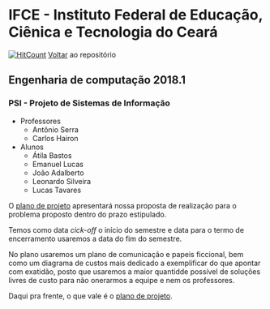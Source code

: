 # IFCE - Instituto Federal de Educação, Ciênica e Tecnologia do Ceará

[![HitCount](http://hits.dwyl.io/sombriks/ifce-2018.1-psi.svg)](http://hits.dwyl.io/sombriks/ifce-2018.1-psi)
[Voltar](https://github.com/sombriks/ifce-2018.1-psi) ao repositório

## Engenharia de computação 2018.1

### PSI - Projeto de Sistemas de Informação

- Professores
  - Antônio Serra
  - Carlos Hairon
- Alunos
  - Átila Bastos
  - Emanuel Lucas
  - João Adalberto
  - Leonardo Silveira
  - Lucas Tavares

O [plano de projeto](/PLANO-DE-PROJETO.md) apresentará nossa proposta de 
realização para o problema proposto dentro do prazo estipulado.

Temos como data *cick-off* o início do semestre e data para o termo de 
encerramento usaremos a data do fim do semestre.

No plano usaremos um plano de comunicação e papeis ficcional, bem como um
diagrama de custos mais dedicado a exemplificar do que apontar com exatidão,
posto que usaremos a maior quantidde possível de soluções livres de custo
para não onerarmos a equipe e nem os professores.

Daqui pra frente, o que vale é o [plano de projeto](/PLANO-DE-PROJETO.md).
